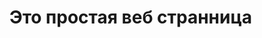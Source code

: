 <html>
  <head>
    <meta charset="UTF-8">
    <title>Лабораторная работа No3. ФИО</title>
  </head>
  <body>
    <h1>Это простая веб странница</h1>
  </body>
</html>
